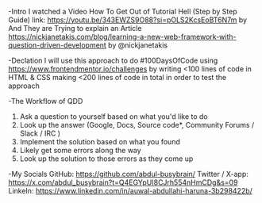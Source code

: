 -Intro
I watched a Video How To Get Out of Tutorial Hell (Step by Step Guide) link: https://youtu.be/343EWZS9O88?si=pOLS2KcsEoBT6N7m by
And They are Trying to explain an Article https://nickjanetakis.com/blog/learning-a-new-web-framework-with-question-driven-development by @nickjanetakis

-Declation
I will use this approach to do #100DaysOfCode using https://www.frontendmentor.io/challenges by writing <100 lines of code in HTML & CSS making <200 lines of code in total in order to test the approach 

-The Workflow of QDD 
1. Ask a question to yourself based on what you'd like to do
2. Look up the answer (Google, Docs, Source code*, Community Forums / Slack / IRC )
3. Implement the solution based on what you found
4. Likely get some errors along the way
5. Look up the solution to those errors as they come up

-My Socials
GitHub: https://github.com/abdul-busybrain/
Twitter / X-app: https://x.com/abdul_busybrain?t=Q4EGYpUI8CJrh554nHmCDg&s=09
LinkeIn: https://www.linkedin.com/in/auwal-abdullahi-haruna-3b298422b/